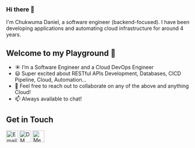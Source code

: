 ### Hi there 👋

I'm Chukwuma Daniel, a software engineer (backend-focused). I have been developing applications and automating cloud infrastructure for around 4 years.

## Welcome to my Playground :rocket:

-  :sunny: I’m a Software Engineer and a Cloud DevOps Engineer
-  :smiley: Super excited about RESTful APIs Development, Databases, CICD Pipeline, Cloud, Automation...
-  👯 Feel free to reach out to collaborate on any of the above and anything Cloud!
-  📫 Always available to chat!

## Get in Touch

[<img src='https://cdn-icons-png.flaticon.com/512/281/281786.png' width='32' title='Email Me!'>](iamdanielchukwuma@gmail.com)
[<img src='https://cdn-icons-png.flaticon.com/512/733/733579.png' width='32' title='DM Me!'>](https://twitter.com/iamchucksdaniel)
[<img src='https://cdn-icons-png.flaticon.com/512/174/174857.png' width='32' title='Message Me!'>](https://www.linkedin.com/in/iamdanielchukwuma/)

<!--
**chucksdaniel/chucksdaniel** is a ✨ _special_ ✨ repository because its `README.md` (this file) appears on your GitHub profile.

Here are some ideas to get you started:

- 🔭 I’m currently working on ...
- 🌱 I’m currently learning ...
- 👯 I’m looking to collaborate on ...
- 🤔 I’m looking for help with ...
- 💬 Ask me about ...
- 📫 How to reach me: ...
- 😄 Pronouns: ...
- ⚡ Fun fact: ...
-->
